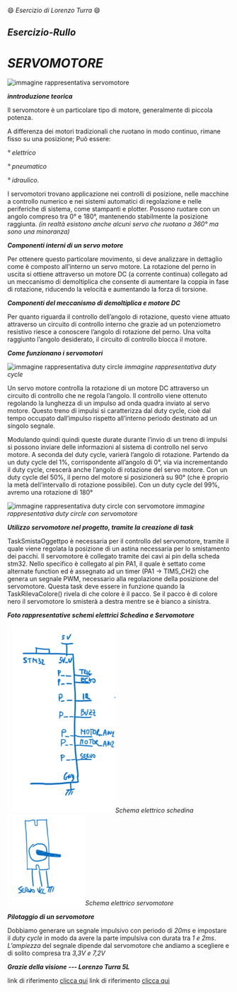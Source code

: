 :smile: _Esercizio di Lorenzo Turra_ :smile:


## _Esercizio-Rullo_


# **_SERVOMOTORE_**

![immagine rappresentativa servomotore](https://www.pintoelettronica.com/files/np_Files/Foto/20079_2.PNG)
 
 **_inntroduzione teorica_**
 
 
Il servomotore è un particolare tipo di motore, generalmente di piccola potenza. 

A differenza dei motori tradizionali che ruotano in modo continuo, rimane fisso su una posizione;   Può essere:

  _° elettrico_ 
  
  _° pneumatico_ 
  
  _° idraulico._ 
  
  
I servomotori trovano applicazione nei controlli di posizione,
nelle macchine a controllo numerico e nei sistemi automatici di regolazione e nelle periferiche di sistema, 
come stampanti e plotter.
Possono ruotare con un angolo compreso tra 0° e 180°, mantenendo stabilmente la posizione raggiunta. 
_(in realtà esistono anche alcuni servo che ruotano a 360° ma sono una minoranza)_

**_Componenti interni di un servo motore_**

Per ottenere questo particolare movimento, si deve analizzare in dettaglio come è composto all’interno un servo motore. La rotazione del perno in uscita si ottiene attraverso un motore DC (a corrente continua) collegato ad un meccanismo di demoltiplica che consente di aumentare la coppia in fase di rotazione, riducendo la velocità e aumentando la forza di torsione.

**_Componenti del meccanismo di demoltiplica e motore DC_**

Per quanto riguarda il controllo dell’angolo di rotazione, questo viene attuato attraverso un circuito di controllo interno che grazie ad un potenziometro resistivo riesce a conoscere l’angolo di rotazione del perno. Una volta raggiunto l’angolo desiderato, il circuito di controllo blocca il motore.

**_Come funzionano i servomotori_**

![immagine rappresentativa duty circle](https://www.ne555.it/wp-content/uploads/2018/03/pwm-arduino.jpg)
 _immagine rappresentativa duty cycle_
  

Un servo motore controlla la rotazione di un motore DC attraverso un circuito di controllo che ne regola l’angolo. Il controllo viene ottenuto regolando la lunghezza di un impulso ad onda quadra inviato al servo motore. 
Questo treno di impulsi si caratterizza dal duty cycle, cioè dal tempo occupato dall’impulso rispetto all’interno periodo destinato ad un singolo segnale.

Modulando quindi quindi queste durate durante l’invio di un treno di impulsi si possono inviare delle informazioni al sistema di controllo nel servo motore. A seconda del duty cycle, varierà l’angolo di rotazione. Partendo da un duty cycle del 1%, corrispondente all’angolo di 0°, via via incrementando il duty cycle, crescerà anche l’angolo di rotazione del servo motore. Con un duty cycle del 50%, il perno del motore si posizionerà su 90° (che è proprio la metà dell’intervallo di rotazione possibile). Con un duty cycle del 99%, avremo una rotazione di 180°


![immagine rappresentativa duty circle con servomotore](https://www.meccanismocomplesso.org/wp-content/uploads/2020/08/Arduino-PWM-duty-cycle-angolo-del-servo-motore.jpg)
_immagine rappresentativa duty circle con servomotore_
  

**_Utilizzo servomotore nel progetto, tramite la creazione di task_**

TaskSmistaOggettpo è necessaria per il controllo del servomotore, tramite il quale viene regolata la posizione di un astina necessaria per lo smistamento dei pacchi. Il servomotore è collegato tramite dei cavi ai pin della scheda stm32. Nello specifico è collegato al pin PA1, il quale  è settato come alternate function ed è assegnato ad un timer (PA1 -> TIM5_CH2) che genera un segnale PWM, necessario alla regolazione della posizione del servomotore. Questa task deve essere in funzione quando la TaskRilevaColore() rivela di che colore è il  pacco. Se il pacco è di colore nero il servomotore lo smisterà a destra mentre se è bianco a sinistra.
 
 **_Foto rappresentative schemi elettrici Schedina e Servomotore_**
 
 ![foto rappresentativa schema elettrico schedina](https://github.com/lorenzo-turra/Esercizio-Rullo/blob/main/SchemaElettricoSchedina.PNG)_Schema elettrico schedina_
 ![foto rappresentativa schema elettrico servomotore](https://github.com/lorenzo-turra/Esercizio-Rullo/blob/main/SchemaElettricoServoMotore.PNG)_Schema elettrico servomotore_ 
 
 **_Pilotaggio di un servomotore_**
 
Dobbiamo generare un segnale impulsivo con periodo di _20ms_ e impostare il _duty cycle_ in modo da avere la parte impulsiva con durata tra _1 e 2ms_. _L’ampiezza_ del segnale dipende dal servomotore che andiamo a scegliere e di solito compresa tra _3,3V e 7,2V_

***Grazie della visione --- Lorenzo Turra 5L***

link di riferimento 
[clicca qui](https://docs.github.com/en/get-started/writing-on-github/getting-started-with-writing-and-formatting-on-github/basic-writing-and-formatting-syntax)
link di riferimento
[clicca qui](https://docs.google.com/presentation/d/1yTK0-TrzFx8WaVb63fAroDZPwvzK_yD7E4AlsnlEozw/edit#slide=id.g109a595099c_0_214)
